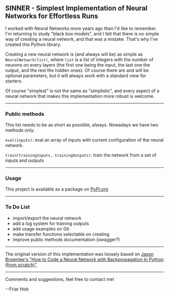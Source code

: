 ## SINNER - Simplest Implementation of Neural Networks for Effortless Runs 

I worked with Neural Networks more years ago than I'd like to remember. I'm returning to study "black box models", and I felt that there is no simple way of creating a neural network, and that was a mistake. That's why I've created this Python library.

Creating a new neural network is (and always will be) as simple as `NeuralNetwork(list)`, where `list` is a list of integers with the number of neurons on every layers (the first one being the input, the last one the output, and the rest the hidden ones). Of course there are and will be optional parameters, but it will always work with a standard view for starters.

Of course "simplest" is not the same as "simplistic", and every aspect of a neural network that makes this implementation more robust is welcome.

---
### Public methods
This list needs to be as short as possible, always. Nowadays we have two methods only:

`eval(inputs)`: eval an array of inputs with current configuration of the neural network.

`train(trainingInputs, trainingOutputs)`: train the network from a set of inputs and outputs

---
### Usage

This project is available as a package on [PyPI.org](https://pypi.org/project/sinner/)

---
### To Do List

* import/export the neural network
* add a log system for training outputs
* add usage examples on Git
* make transfer functions selectable on creating
* improve public methods documentation (swagger?)

---
The original version of this implementation was loosely based on [Jason Brownlee's "How to Code a Neural Network with Backpropagation In Python (from scratch)"](https://machinelearningmastery.com/implement-backpropagation-algorithm-scratch-python/) 

---
Comments and suggestions, feel free to contact me!

--Friar Hob
